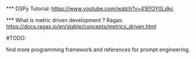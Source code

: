 *** DSPy
Tutorial: https://www.youtube.com/watch?v=41EfOY0Ldkc

*** What is metric driven development ?
Ragas: https://docs.ragas.io/en/stable/concepts/metrics_driven.html

#TODO:

find more programming framework and references for prompt engineering.
